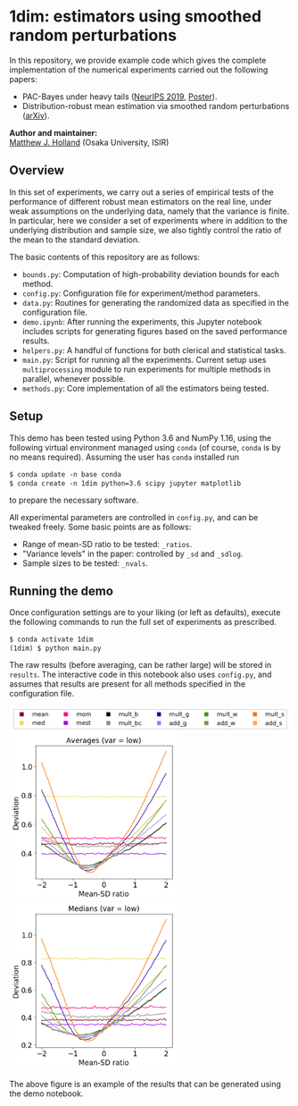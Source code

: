 # 1dim: estimators using smoothed random perturbations

In this repository, we provide example code which gives the complete implementation of the numerical experiments carried out the following papers:

 - PAC-Bayes under heavy tails (<a href="https://papers.nips.cc/paper/8539-pac-bayes-under-potentially-heavy-tails">NeurIPS 2019</a>, <a href="https://github.com/feedbackward/1dim/blob/master/poster_A0.pdf">Poster</a>).
 - Distribution-robust mean estimation via smoothed random perturbations (<a href="https://arxiv.org/abs/1906.10300">arXiv</a>).

__Author and maintainer:__<br>
<a href="https://feedbackward.com/">Matthew J. Holland</a> (Osaka University, ISIR)


## Overview

In this set of experiments, we carry out a series of empirical tests of the performance of different robust mean estimators on the real line, under weak assumptions on the underlying data, namely that the variance is finite. In particular, here we consider a set of experiments where in addition to the underlying distribution and sample size, we also tightly control the ratio of the mean to the standard deviation.

The basic contents of this repository are as follows:

- `bounds.py`: Computation of high-probability deviation bounds for each method.
- `config.py`: Configuration file for experiment/method parameters.
- `data.py`: Routines for generating the randomized data as specified in the configuration file.
- `demo.ipynb`: After running the experiments, this Jupyter notebook includes scripts for generating figures based on the saved performance results.
- `helpers.py`: A handful of functions for both clerical and statistical tasks.
- `main.py`: Script for running all the experiments. Current setup uses `multiprocessing` module to run experiments for multiple methods in parallel, whenever possible.
- `methods.py`: Core implementation of all the estimators being tested.


## Setup

This demo has been tested using Python 3.6 and NumPy 1.16, using the following virtual environment managed using `conda` (of course, `conda` is by no means required). Assuming the user has `conda` installed run
```
$ conda update -n base conda
$ conda create -n 1dim python=3.6 scipy jupyter matplotlib
```
to prepare the necessary software.

All experimental parameters are controlled in `config.py`, and can be tweaked freely. Some basic points are as follows:

- Range of mean-SD ratio to be tested: `_ratios`.
- "Variance levels" in the paper: controlled by `_sd` and `_sdlog`.
- Sample sizes to be tested: `_nvals`.


## Running the demo

Once configuration settings are to your liking (or left as defaults), execute the following commands to run the full set of experiments as prescribed.
```
$ conda activate 1dim
(1dim) $ python main.py
```
The raw results (before averaging, can be rather large) will be stored in `results`. The interactive code in this notebook also uses `config.py`, and assumes that results are present for all methods specified in the configuration file.

 <img src="sample_legend.png" alt="sample" width="600"><br>
 <img src="sample_Normal.png" alt="sample: over ratios (Normal)" width="300"><img src="sample_logNormal.png" alt="sample: over ratios (log-Normal)" width="300">

The above figure is an example of the results that can be generated using the demo notebook.
